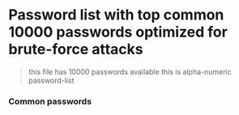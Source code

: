 # Password list with top common 10000 passwords optimized for brute-force attacks
> this file has 10000 passwords available
> this is alpha-numeric password-list
### Common passwords
